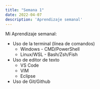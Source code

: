 ```yaml
---
title: "Semana 1"
date: 2022-04-07
description: 'Aprendizaje semanal'
---
```


Mi Aprendizaje semanal:

- Uso de la terminal (línea de comandos)
    - Windows - CMD/PowerShell
    - Linux/WSL - Bash/Zsh/Fish
- Uso de editor de texto
    - VS Code
    - VIM
    - Eclipse
- Uso de Git/Github

